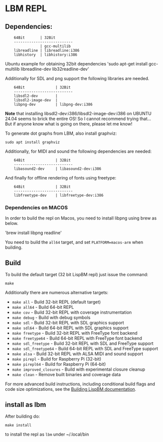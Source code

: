 
# LBM REPL

## Dependencies:

        64Bit       | 32Bit
        ---------------------------
                    | gcc-multilib
        libreadline | libreadline:i386
        libhistory  | libhistory:i386

Ubuntu example for obtaining 32bit dependencies
'sudo apt-get install gcc-multilib libreadline-dev lib32readline-dev'

Additionally for SDL and png support the following libraries are
needed.

        64Bit              | 32Bit
        ---------------------------
        libsdl2-dev        |
        libsdl2-image-dev  |
        libpng-dev         | libpng-dev:i386

**Note** that installing libsdl2-dev:i386/libsdl2-image-dev:i386 on UBUNTU 24.04 seems to brick the
entire OS! So I cannot recommend trying that... But if anyone know what is going
on there, please let me know!

To generate dot graphs from LBM, also install graphviz:

```
sudo apt install graphviz
```

Additionally, for MIDI and sound the following dependencies are needed:

        64Bit              | 32Bit
        ---------------------------
        libasound2-dev     | libasound2-dev:i386

And finally for offline rendering of fonts using freetype:

        64Bit              | 32Bit
        ---------------------------
        libfreetype-dev    | libfreetype-dev:i386



### Dependencies on MACOS

In order to build the repl on Macos, you need to install libpng using brew as below.

'brew install libpng readline'

You need to build the `all64` target, and set `PLATFORM=macos-arm` when building.

## Build

To build the default target (32 bit LispBM repl) just issue the command:

```
make
```

Additionally there are numerous alternative targets:

- `make all` - Build 32-bit REPL (default target)
- `make all64` - Build 64-bit REPL
- `make cov` - Build 32-bit REPL with coverage instrumentation
- `make debug` - Build with debug symbols
- `make sdl` - Build 32-bit REPL with SDL graphics support
- `make sdl64` - Build 64-bit REPL with SDL graphics support
- `make freetype` - Build 32-bit REPL with FreeType font backend
- `make freetype64` - Build 64-bit REPL with FreeType font backend
- `make sdl_freetype` - Build 32-bit REPL with SDL and FreeType support
- `make sdl_freetype64` - Build 64-bit REPL with SDL and FreeType support
- `make alsa` - Build 32-bit REPL with ALSA MIDI and sound support
- `make pirepl` - Build for Raspberry Pi (32-bit)
- `make pirepl64` - Build for Raspberry Pi (64-bit)
- `make improved_closures` - Build with experimental closure cleanup
- `make clean` - Remove built binaries and coverage data

For more advanced build instructions, including conditional build flags and code size optimizations, see the [Building LispBM documentation](https://www.lispbm.com/cdocs/html/Building.html).

## install as lbm

After building do:

```
make install
```

to install the repl as `lbm` under ~/.local/bin




